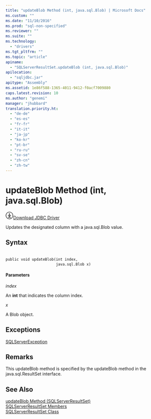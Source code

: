 ```yaml
---
title: "updateBlob Method (int, java.sql.Blob) | Microsoft Docs"
ms.custom: ""
ms.date: "11/10/2016"
ms.prod: "sql-non-specified"
ms.reviewer: ""
ms.suite: ""
ms.technology: 
  - "drivers"
ms.tgt_pltfrm: ""
ms.topic: "article"
apiname: 
  - "SQLServerResultSet.updateBlob (int, java.sql.Blob)"
apilocation: 
  - "sqljdbc.jar"
apitype: "Assembly"
ms.assetid: 1e86f588-1365-4011-9412-f0acf7009880
caps.latest.revision: 10
ms.author: "genemi"
manager: "jhubbard"
translation.priority.ht: 
  - "de-de"
  - "es-es"
  - "fr-fr"
  - "it-it"
  - "ja-jp"
  - "ko-kr"
  - "pt-br"
  - "ru-ru"
  - "sv-se"
  - "zh-cn"
  - "zh-tw"
---
```

# updateBlob Method (int, java.sql.Blob)
![Download](../../../ssdt/media/download.png)[Download JDBC Driver](http://go.microsoft.com/fwlink/?LinkId=245496)

  Updates the designated column with a java.sql.Blob value.  
  
## Syntax  
  
```  
  
public void updateBlob(int index,  
                       java.sql.Blob x)  
```  
  
#### Parameters  
 *index*  
  
 An **int** that indicates the column index.  
  
 *x*  
  
 A Blob object.  
  
## Exceptions  
 [SQLServerException](../../../connect/jdbc/reference/sqlserverexception-class.md)  
  
## Remarks  
 This updateBlob method is specified by the updateBlob method in the java.sql.ResultSet interface.  
  
## See Also  
 [updateBlob Method &#40;SQLServerResultSet&#41;](../../../connect/jdbc/reference/updateblob-method--sqlserverresultset-.md)   
 [SQLServerResultSet Members](../../../connect/jdbc/reference/sqlserverresultset-members.md)   
 [SQLServerResultSet Class](../../../connect/jdbc/reference/sqlserverresultset-class.md)  
  
  